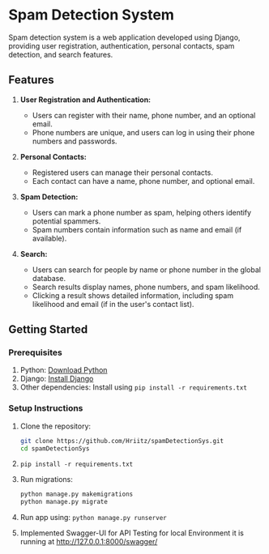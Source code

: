 # Spam Detection System

Spam detection system is a web application developed using Django, providing user registration, authentication, personal contacts, spam detection, and search features.

## Features

1. **User Registration and Authentication:**
   - Users can register with their name, phone number, and an optional email.
   - Phone numbers are unique, and users can log in using their phone numbers and passwords.

2. **Personal Contacts:**
   - Registered users can manage their personal contacts.
   - Each contact can have a name, phone number, and optional email.

3. **Spam Detection:**
   - Users can mark a phone number as spam, helping others identify potential spammers.
   - Spam numbers contain information such as name and email (if available).

4. **Search:**
   - Users can search for people by name or phone number in the global database.
   - Search results display names, phone numbers, and spam likelihood.
   - Clicking a result shows detailed information, including spam likelihood and email (if in the user's contact list).

## Getting Started

### Prerequisites

1. Python: [Download Python](https://www.python.org/downloads/)
2. Django: [Install Django](https://www.djangoproject.com/download/)
3. Other dependencies: Install using `pip install -r requirements.txt`

### Setup Instructions

1. Clone the repository:

   ```bash
   git clone https://github.com/Hriitz/spamDetectionSys.git
   cd spamDetectionSys
2. ```pip install -r requirements.txt```

3. Run migrations:
   ```bash
   python manage.py makemigrations
   python manage.py migrate

4. Run app using: ```python manage.py runserver```

5. Implemented Swagger-UI for API Testing
   for local Environment it is running at http://127.0.0.1:8000/swagger/

